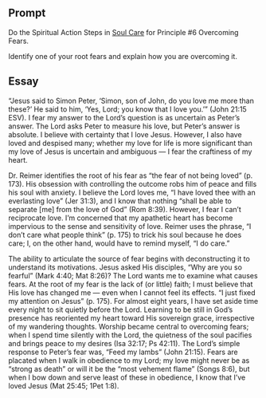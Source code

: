 ---
---

## Prompt

Do the Spiritual Action Steps in [Soul Care] for Principle #6 Overcoming Fears.

Identify one of your root fears and explain how you are overcoming it.

[Soul Care]: https://read.amazon.com/?asin=B01G4TEB2I

## Essay

“Jesus said to Simon Peter, ‘Simon, son of John, do you love me more than these?’ He said to him, ‘Yes, Lord; you know that I love you.’” (John 21:15 ESV). I fear my answer to the Lord’s question is as uncertain as Peter’s answer. The Lord asks Peter to measure his love, but Peter’s answer is absolute. I believe with certainty that I love Jesus. However, I also have loved and despised many; whether my love for life is more significant than my love of Jesus is uncertain and ambiguous — I fear the craftiness of my heart.

Dr. Reimer identifies the root of his fear as “the fear of not being loved” (p. 173). His obsession with controlling the outcome robs him of peace and fills his soul with anxiety. I believe the Lord loves me, “I have loved thee with an everlasting love” (Jer 31:3), and I know that nothing “shall be able to separate [me] from the love of God” (Rom 8:39). However, I fear I can’t reciprocate love. I’m concerned that my apathetic heart has become impervious to the sense and sensitivity of love. Reimer uses the phrase, “I don’t care what people think” (p. 175) to trick his soul because he does care; I, on the other hand, would have to remind myself, “I do care.”

The ability to articulate the source of fear begins with deconstructing it to understand its motivations. Jesus asked His disciples, “Why are you so fearful” (Mark 4:40; Mat 8:26)? The Lord wants me to examine what causes fears. At the root of my fear is the lack of (or little) faith; I must believe that His love has changed me — even when I cannot feel its effects. “I just fixed my attention on Jesus” (p. 175). For almost eight years, I have set aside time every night to sit quietly before the Lord. Learning to be still in God’s presence has reoriented my heart toward His sovereign grace, irrespective of my wandering thoughts. Worship became central to overcoming fears; when I spend time silently with the Lord, the quietness of the soul pacifies and brings peace to my desires (Isa 32:17; Ps 42:11). The Lord’s simple response to Peter’s fear was, “Feed my lambs” (John 21:15). Fears are placated when I walk in obedience to my Lord; my love might never be as “strong as death” or will it be the “most vehement flame” (Songs 8:6), but when I bow down and serve least of these in obedience, I know that I’ve loved Jesus (Mat 25:45; 1Pet 1:8).
